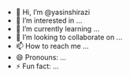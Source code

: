 - 👋 Hi, I’m @yasinshirazi
- 👀 I’m interested in ...
- 🌱 I’m currently learning ...
- 💞️ I’m looking to collaborate on ...
- 📫 How to reach me ...
- 😄 Pronouns: ...
- ⚡ Fun fact: ...

<!---
yasinshirazi/yasinshirazi is a ✨ special ✨ repository because its `README.md` (this file) appears on your GitHub profile.
You can click the Preview link to take a look at your changes.
--->
